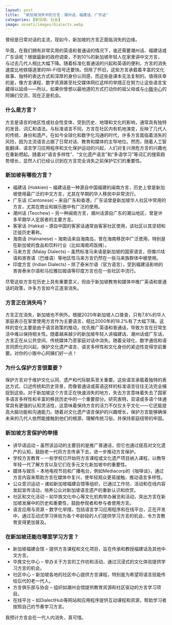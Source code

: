 ```yaml
---
layout: post
title:  "新加坡消失中的方言：潮州话、福建话、广东话"
categories: [新加坡，社会]
image: assets/images/dialects.webp
---
```


曾经是日常对话的主流，现如今，新加坡的方言正面临消失的边缘。

毕竟，在我们拥有非常实用的英语和普通话的情况下，谁还需要潮州话、福建话或广东话呢？根据最新的政府调查，不到10%的新加坡年轻人在家里讲中文方言，与过去几代人相比大幅下降。随着标准化普通话的兴起和英语的便利，方言的消失速度比地铁隧道里的Wi-Fi信号还要快。但除了怀旧，这些方言承载着丰富的文化故事、独特的表达方式和深厚的身份认同感，而这些是课本无法复制的。值得庆幸的是，像方言课程、数字资源甚至社交媒体网红这样的举措正在努力让这些语言宝藏得以延续——所以，如果你曾想以最地道的方式打动你的祖父母或与[小贩中心](https://fromhktosg.github.io/zh/hk-versus-sg-food/)的阿姨们交流，现在正是机会。

### 什么是方言？

方言是语言的地区性或社会性变体，受到历史、地理和文化的影响，通常具有独特的发音、词汇和语法。与标准语言不同，方言在社区内有机地演变，反映了几代人的传统、身份和遗产。在如今全球化和数字化沟通的时代，许多方言面临着消失的风险，因为主流语言占据了日常对话、教育和媒体的主导地位。然而，随着人工智能翻译、语言学习应用程序和文化保护运动的兴起，人们对复兴濒危方言的兴趣也在重新燃起。随着对“语言多样性”、“文化遗产语言”和“多语学习”等词汇的搜索趋势增长，显然人们已经认识到在方言完全消失之前保护它们的重要性。

### 新加坡有哪些方言？

+ 福建话 (Hokkien) – 福建话是一种源自中国福建的闽南方言，历史上曾是新加坡使用最广泛的中文方言，尤其在早期的华人移民中非常流行。
+ 广东话 (Cantonese) – 来自广东和香港，广东话曾是新加坡华人社区中常用的方言，尤其在商业和娱乐圈中有广泛的使用。
+ 潮州话 (Teochew) – 另一种闽南方言，潮州话源自广东的潮汕地区，曾是许多早期华人定居者的主要方言。
+ 客家话 (Hakka) – 源自中国的客家话通常由客家社区使用，该社区以其坚韧和迁徙历史著称。
+ 海南话 (Hainanese) – 海南话来自海南岛，曾在海南移民中广泛使用，特别是在新加坡的食品和饮料行业（比如海南鸡饭摊）。
+ 马来方言 (Malay Dialects) – 虽然标准马来语是新加坡的国家语言，但像爪哇语和峇峇语（巴维语）等地区性马来方言仍然在一些马来族群体中被使用。
+ 印度方言 (Indian Dialects) – 除了泰米尔语（官方语言），受到福建话影响的峇峇泰米尔语和马拉雅拉姆语等印度方言也在一些社区中流行。

尽管这些方言在历史上具有重要意义，但由于新加坡教育和媒体中推广英语和普通话的政策，许多方言如今正逐渐消失。

### 方言正在消失吗？

方言正在消失，新加坡也不例外。根据2020年新加坡人口普查，只有7.8%的华人家庭表示在家里使用方言作为主要语言，相比2000年的18.2%有了大幅下降。这样的变化主要是由于语言政策的推动，优先推广英语和普通话，导致方言在日常生活中难以保持相关性。随着越来越少的新加坡年轻人讲福建话、潮州话或广东话，方言正在从公共空间、传统媒体乃至家庭对话中消失。随着全球化、数字通信和语言同质化的兴起，保护文化遗产语言、语言多样性和文化身份的紧迫性变得空前重要。对你的小贩中心阿姨们好一点！

### 为什么保护方言很重要？

保护方言对于维护文化认同、遗产和代际联系至关重要。这些语言承载着独特的表达方式、口述传统和历史背景，而像普通话或英语这样的标准语言往往无法完全捕捉到这些。对于新加坡这个方言正在快速消失的地方，失去方言意味着失去了国家多语言多样性和丰富的移民历史中的一个重要部分。研究表明，双语或多语个体通常具有更强的认知灵活性，这意味着保持方言的活力不仅仅关乎文化——它还能提高大脑功能和沟通能力。随着对文化遗产语言保护的兴趣增长，保护方言能够确保未来的几代人依然能接触到他们的根源，理解传统习俗，并保持家庭纽带的牢固。

### 新加坡方言保护的举措

+ 讲华语运动 – 虽然该运动的主要目的是推广普通话，但它也通过提高对文化遗产的认知，鼓励老一代将方言传承下去，进一步推动方言保护。
+ 学校方言教育 – 一些学校已开始将方言课程或文化遗产项目纳入课程，以教导年轻一代了解方言以及它们在多元文化新加坡中的重要性。
+ 媒体与娱乐 – 本地电视节目和广播电台，例如Mediacorp的《咖啡谈》，通过方言内容来帮助方言在媒体中复兴，使年轻观众更易接触，推动语言多样性。
+ 公众意识运动 – 诸如新加坡福建会馆等组织，已通过工作坊、活动和在线内容发起宣传活动，培养公众对新加坡语言遗产的重新认识和欣赏。
+ 社区和文化活动 – 如华族文化中心等文化机构举办展览和活动，突出方言在新加坡发展中的历史和重要性，鼓励参观者和参与者使用方言。
+ 语言应用与资源 – 数字化举措，包括语言学习应用程序和在线平台，正在开发中，通过互动式学习体验为各个年龄段的人们提供学习方言的机会，令方言教育变得更加普及。

### 在新加坡还能在哪里学习方言？

+ 新加坡福建会馆 – 提供方言课程和文化项目，旨在传承和教授福建话及其他中文方言。
+ 华族文化中心 – 举办关于方言的工作坊和活动，通过沉浸式的文化体验提供学习方言的机会。
+ 社区中心 – 新加坡各地的社区中心提供方言课程，特别是为希望将语言技能传给后代的老一代人。
+ 方言俱乐部与协会 – 组织如潮州会馆提供教育资源和社区驱动的方言学习项目。
+ 在线平台 – 如DialectHub等网站和应用程序提供互动课程和资源，帮助学习者按照自己的节奏学习方言。

我预计方言会在一代人内消失，真可惜。

